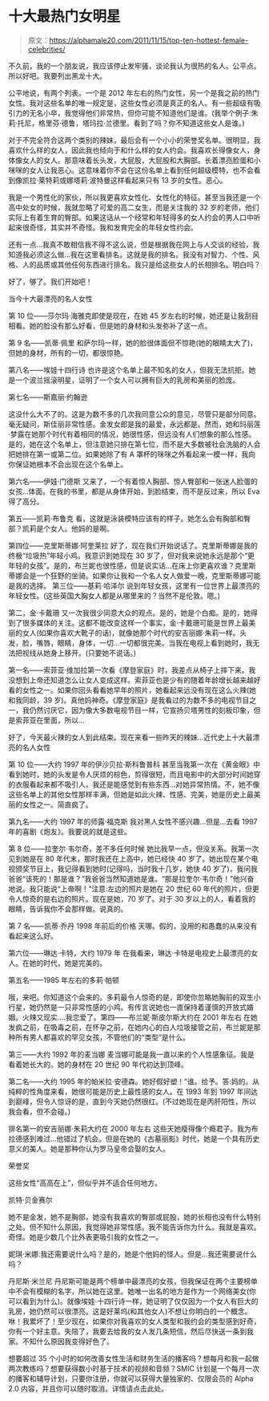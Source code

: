 # 十大最热门女明星

> 原文：<https://alphamale20.com/2011/11/15/top-ten-hottest-female-celebrities/>

不久前，我的一个朋友说，我应该停止发牢骚，谈论我认为很热的名人。公平点。所以好吧。我要列出黑龙十大。

公平地说，有两个列表。一个是 2012 年左右的热门女性，另一个是我之前的热门女性。我对这些名单的唯一规定是，这些女性必须是真正的名人。有一些超级有吸引力的无名小卒，我觉得他们非常热，但你可能不知道他们是谁。(我举个例子:朱莉·托尼，格里芬·德鲁，塔玛拉·兰德里。看到了吗？你不知道这些女人是谁。)

对于不完全符合这两个类别的辣妹，最后会有一个小小的荣誉奖名单。很明显，我喜欢什么样的女人，因此我也倾向于和什么样的女人约会。我喜欢长得像女人，身体像女人的女人。那意味着长头发，大屁股，大屁股和大胸部。长着漂亮脸蛋和小咪咪的女人让我恶心。这意味着你不会在这份名单上看到任何超级模特，也不会看到像凯拉·莱特莉或娜塔莉·波特曼这样看起来只有 13 岁的女性。恶心。

我是一个男性化的家伙，所以我更喜欢女性化、女性化的特征。甚至当我还是一个高中处女的时候，我就忽略了可爱的高二女生，而是关注我的 32 岁的老师，他们实际上有着生育的臀部。如果这话从一个经常和年轻得多的女人约会的男人口中听起来很奇怪，其实并不奇怪。我和发育完全的年轻女性约会。

还有一点...我真不敢相信我不得不这么说，但是根据我在网上与人交谈的经验，我知道我必须这么做...我在这里看排名。这就是我的排名。我没有对智力、个性、风格、人的品质或其他任何东西进行排名。我只是给这些女人的长相排名。明白吗？

好了，够了。我们开始吧！

当今十大最漂亮的名人女性

第 10 位——莎尔玛·海雅克即使是现在，在她 45 岁左右的时候，她还是让我刮目相看。她的脸没有那么好看，但是她的身材和头发弥补了这一点。

第 9 名——凯蒂·佩里
和萨尔玛一样，她的脸很体面但不惊艳(她的眼睛太大了)，但她的身材，所有的一切，都很惊艳。

第八名——埃娃十四行诗
也许是这个名单上最不知名的女人，但我无法抗拒。她是一个波兰摇滚明星，证明了一个女人可以拥有巨大的乳房和美丽的脸庞。

第七名——斯嘉丽·约翰逊

这没什么大不了的。这是为数不多的几次我同意公众的意见，尽管只是部分同意。毫无疑问，斯佳丽非常性感。金发女郎是我的最爱，永远都是。然而，她和玛丽莲·梦露在她那个时代有着相同的情况，她很性感，但远没有人们想象的那么性感。是的，她在这个名单上，但注意她只排在第七位，而不是大多数被社会洗脑的人会把她排在第一或第二位。如果她除了有 A 罩杯的咪咪之外看起来一模一样，我向你保证她根本不会出现在这个名单上。

第六名——伊娃·门德斯
又来了，一个有着惊人胸部、惊人臀部和一张迷人脸蛋的女孩...体面。在我的书里，都是从身体开始，到脸结束，而不是反过来，所以 Eva 得了高分。

第五——凯莉·布鲁克
看，这就是泳装模特应该有的样子。她怎么会有胸部和臀部？凯莉是个女人。他妈的是啊。

第四位——克里斯蒂娜·阿奎莱拉
好了，现在我们开始说话了。克里斯蒂娜是我的终极“垃圾热”年轻小鸡。我意识到她现在 30 岁了，但对我来说她永远是那个“更年轻的女孩”。是的，布兰妮也很性感，但是说实话...在床上你更喜欢谁？克里斯蒂娜会是一个狂野的坐骑。如果你让我和一个名人女人做爱一晚，克里斯蒂娜可能是我的选择。 第三位——基莉·哈泽尔
说到年轻女孩，这里有一位世界上最漂亮的年轻女性。(这些英国大胸女人都是从哪里来的？当然不是伦敦。嗯。)

第二，金·卡戴珊
又一次我很少同意大众的观点。是的，她是个白痴。是的，她得到了很多媒体的关注。这都不能改变这样一个事实，金·卡戴珊可能是世界上最美丽的女人(如果你喜欢大靴子的话)，就像她那个时代的安吉丽娜·朱莉一样。头发，脸，嘴唇，眼睛，身体，一切...一切都很完美。当我在电视上看到她时，我无法把视线从她身上移开。(只要她不说话。)

第一名——索菲亚·维加拉第一次看《摩登家庭》时，我差点从椅子上摔下来。我没想到上帝还知道怎么让女人变成这样。索菲亚也是少有的随着年龄增长越来越好看的女性之一。如果你回头看看她早年的照片，她看起来远没有现在这么火辣(她和我同龄，39 岁)。真他妈神奇。《摩登家庭》是我看过的为数不多的电视节目之一，我仍然讨厌它，因为像大多数电视节目一样，它宣扬贝塔男性的刻板印象，但是索菲亚在里面，所以...

好了，今天最火辣的女人到此结束。现在来看一些昨天的辣妹...近代史上十大最漂亮的名人女性

第 10 位——大约 1997 年的伊沙贝拉·斯科鲁普科
甚至当我第一次在《黄金眼》中看到她时，她的头发是令人厌烦的棕色，剪得很短，而且电影中的大部分时间她穿的衣服看起来都不吸引人，我还是能感觉到有些东西...对她异常热情。不，她不像这些名单上的其他女性那样丰满，但她是如此火辣、性感、完美，她是历史上最美丽的女性之一。简直疯了。

第九名——大约 1997 年的师露·福克斯
我对黑人女性不感兴趣...但是...去看 1997 年的喜剧《炮友》。我要说的就是这些。

第 8 位——拉奎尔·韦尔奇，差不多任何时候
她比我早一点，但没关系。我第一次见到她是在 80 年代末，那时我还在上高中，她已经快 40 岁了。她出现在某个电视颁奖节目上，我记得看到她时(记得吗，当时我十几岁，她快 40 岁了)，我问我爸爸“该死的！那是谁？”我爸爸当然知道她是谁。“那是拉奎尔·韦尔奇！”他兴奋地说。我只能说“上帝啊！”注意:左边的照片是她在 20 世纪 60 年代的照片，但更令人惊奇的是右边的照片。现在是她，70 岁了。对于 30 岁以上的人，看着我的眼睛，告诉我你不会那样做。说真的。

第 7 名——凯蒂·乔丹 1998 年前后的价格
天哪。假的，没用的和愚蠢的从来没有看起来这么好。

第六位——琳达·卡特，大约 1979 年
在我看来，琳达·卡特是电视史上最漂亮的女人。在她的时代，她是完美的。

第五名——1985 年左右的多莉·帕顿

哦，来吧。你知道这个会来的。多莉最令人惊奇的是，即使你忽略她胸前的双生小行星，她仍然是一只非常性感的小鸡。有传言说她也一直保持着谨慎的开放式婚姻。火辣又现实....我恋爱了。第四——布兰妮·斯皮尔斯大约在 2001 年左右
在她发疯之前，在吸毒之前，在怀孕之前，在她内心的白人垃圾接管之前，布兰妮是那种所有男人都喜欢的罕见女孩，不管他们的“类型”是什么。

第三——大约 1992 年的麦当娜
麦当娜可能是我一直以来的个人性感象征。我是看着她长大的。她的身材在 20 世纪 90 年代初达到顶峰。

第二名——大约 1995 年的帕米拉·安德森。她好假好塑！”谁。给予。答:妈的。从纯粹的性角度来看，她很可能是历史上最性感的女人。在 1993 年到 1997 年间达到巅峰，但令人惊讶的是，直到今天她仍然很红。(不过她现在是丙肝阳性，所以我会看，但不会碰。)

排名第一的安吉丽娜·朱莉大约在 2000 年左右
这些天她瘦得像个瘾君子。我为布拉德感到难过...他错过了机会。但是在她的《古墓丽影》时代，她是一个具有历史意义的美人。她是那种你认为罗马皇帝会娶的女人。

荣誉奖

这些女性“高高在上”，但似乎并不适合任何地方。

凯特·贝金赛尔

她不是金发，她不是胸部，她没有我喜欢的臀部或屁股，她的长相也没有什么特别之处。但不知什么原因，我觉得她非常性感。我不能告诉你为什么。我就是喜欢。奇怪。她是少数几个比外表更吸引我的女性之一。

妮琪·米娜:我还需要说什么吗？是的，她是个他妈的怪人。但是...我还需要说什么吗？

丹尼斯·米兰尼
丹尼斯可能是两个榜单中最漂亮的女孩，但我保证在两个主要榜单中不会有模糊的名字，所以她在这里。她唯一出名的地方是作为一个网络美女(你可以看到为什么)。就像埃娃·十四行诗一样，她证明了仅仅因为一个女人有巨大的乳房，她仍然可以很漂亮。这是好莱坞(和其他女人)不想让你明白的一个概念。咻！我累坏了！至少现在，如果你对我喜欢的女人类型和我约会的类型感到好奇，你有一个好主意。失陪了，我要去给我的女人发几条短信，然后尽快送一条到我家。不知什么原因我变得好色了。

想要超过 35 个小时的如何改善女性生活和财务生活的播客吗？想每月和我一起做两次教练吗？想要获得数小时基于技术的视频和音频？SMIC 计划是一个每月一次的播客和辅导计划，只要你注册，你就可以获得大量独家的、仅限会员的 Alpha 2.0 内容，并且你可以随时取消。详情请点击此处。